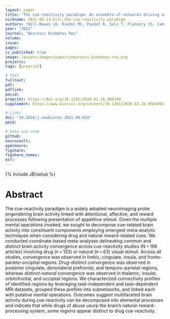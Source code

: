 ```yaml
---
layout: paper
title: "The cue-reactivity paradigm: An ensemble of networks driving attention and cognition when viewing drug-related and natural-reward stimuli"
nickname: 2021-08-13-hill-the-cue-reactivity-paradigm
authors: "Hill-Bowen LD, Riedel MC, Poudel R, Salo T, Flannery JS, Camilleri JA, Eickhoff SB, Laird AR, Sutherland MT"
year: "2021"
journal: "Neurosci Biobehav Rev"
volume:
issue:
pages:
is_published: true
image: /assets/images/papers/neurosci-biobehav-rev.png
projects:
tags: [preprint]

# Text
fulltext:
pdf:
pdflink:
pmcid:
preprint: https://doi.org/10.1101/2020.02.26.966549
supplement: https://www.biorxiv.org/content/10.1101/2020.02.26.966549v1.supplementary-material

# Links
doi: "10.1016/j.neubiorev.2021.08.010"
pmid:

# Data and code
github:
neurovault:
openneuro:
figshare:
figshare_names:
osf:
---
```

{% include JB/setup %}

# Abstract

The cue-reactivity paradigm is a widely adopted neuroimaging probe engendering brain activity
linked with attentional, affective, and reward processes following presentation of appetitive stimuli.
Given the multiple mental operations invoked, we sought to decompose cue-related brain activity
into constituent components employing emergent meta-analytic techniques when considering drug and
natural reward-related cues.
We conducted coordinate-based meta-analyses delineating *common* and *distinct* brain activity convergence
across cue-reactivity studies (N = 196 articles) involving drug (n = 133) or natural (n = 63) visual stimuli.
Across all studies, convergence was observed in limbic, cingulate, insula, and fronto-parieto-occipital regions.
*Drug-distinct convergence* was observed in posterior cingulate, dorsolateral prefrontal, and temporo-parietal regions,
whereas *distinct-natural* convergence was observed in thalamic, insular, orbitofrontal, and occipital regions.
We characterized connectivity profiles of identified regions by leveraging task-independent and task-dependent
MRI datasets, grouped these profiles into subnetworks, and linked each with putative mental operations.
Outcomes suggest multifaceted brain activity during cue-reactivity can be decomposed into elemental processes
and indicate that while drugs of abuse usurp the brain’s natural-reward-processing system, some regions appear
distinct to drug cue-reactivity.
